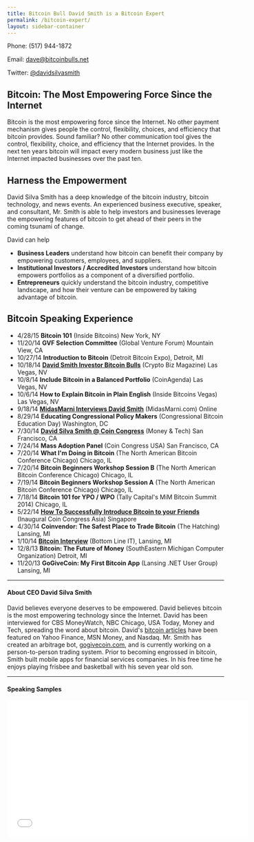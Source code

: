 ```yaml
---
title: Bitcoin Bull David Smith is a Bitcoin Expert
permalink: /bitcoin-expert/
layout: sidebar-container
---
```


Phone: (517) 944-1872

Email: <dave@bitcoinbulls.net>

Twitter: [@davidsilvasmith](http://www.twitter.com/davidsilvasmith)

## Bitcoin: The Most Empowering Force Since the Internet

Bitcoin is the most empowering force since the Internet. No other payment mechanism gives people the control, flexibility, choices, and efficiency that bitcoin provides. Sound familiar? No other communication tool gives the control, flexibility, choice, and efficiency that the Internet provides. In the next ten years bitcoin will impact every modern business just like the Internet impacted businesses over the past ten.

## Harness the Empowerment

David Silva Smith has a deep knowledge of the bitcoin industry, bitcoin technology, and news events. An experienced business executive, speaker, and consultant, Mr. Smith is able to help investors and businesses leverage the empowering features of bitcoin to get ahead of their peers in the coming tsunami of change.

David can help

* **Business Leaders** understand how bitcoin can benefit their company by empowering customers, employees, and suppliers.
* **Institutional Investors / Accredited Investors** understand how bitcoin empowers portfolios as a component of a diversified portfolio.
* **Entrepreneurs** quickly understand the bitcoin industry, competitive landscape, and how their venture can be empowered by taking advantage of bitcoin.

## Bitcoin Speaking Experience

* 4/28/15 **Bitcoin 101** (Inside Bitcoins) New York, NY
* 11/20/14 **GVF Selection Committee** (Global Venture Forum) Mountain View, CA
* 10/27/14 **Introduction to Bitcoin** (Detroit Bitcoin Expo), Detroit, MI
* 10/18/14 **[David Smith Investor Bitcoin Bulls](http://cryptobizmagazine.com/david-smith-investor-bitcoin-bulls/)** (Crypto Biz Magazine) Las Vegas, NV
* 10/8/14 **Include Bitcoin in a Balanced Portfolio** (CoinAgenda) Las Vegas, NV 
* 10/6/14 **How to Explain Bitcoin in Plain English** (Inside Bitcoins Vegas) Las Vegas, NV 
* 9/18/14 **[MidasMarni Interviews David Smith](http://midasmarni.com/event/midasmarni-interviews-david-smith-bitcoinbulls/)** (MidasMarni.com) Online
* 8/29/14 **Educating Congressional Policy Makers** (Congressional Bitcoin Education Day) Washington, DC
* 7/30/14 **[David Silva Smith @ Coin Congress](http://moneyandtech.com/david-silva-smith-of-so-whats-bitcoin-coin-congress/)** (Money & Tech) San Francisco, CA
* 7/24/14 **Mass Adoption Panel** (Coin Congress USA) San Francisco, CA
* 7/20/14 **What I'm Doing in Bitcoin** (The North American Bitcoin Conference Chicago) Chicago, IL
* 7/20/14 **Bitcoin Beginners Workshop Session B** (The North American Bitcoin Conference Chicago) Chicago, IL
* 7/19/14 **Bitcoin Beginners Workshop Session A** (The North American Bitcoin Conference Chicago) Chicago, IL
* 7/18/14 **Bitcoin 101 for YPO / WPO** (Tally Capital's MiM Bitcoin Summit 2014) Chicago, IL
* 5/22/14 **[How To Successfully Introduce Bitcoin to your Friends](https://www.youtube.com/watch?v=e-PXjJLF-bo)** (Inaugural Coin Congress Asia) Singapore
* 4/30/14 **Coinvendor: The Safest Place to Trade Bitcoin** (The Hatching) Lansing, MI
* 1/10/14 **[Bitcoin Interview](http://www.michiganbusinessnetwork.com/radio/2014/01/28/Bottom_Line_IT_S3_David_Smith)** (Bottom Line IT), Lansing, MI
* 12/8/13 **Bitcoin: The Future of Money** (SouthEastern Michigan Computer Organization) Detroit, MI
* 11/20/13 **GoGiveCoin: My First Bitcoin App** (Lansing .NET User Group) Lansing, MI

---

#### About CEO David Silva Smith
David believes everyone deserves to be empowered. David believes bitcoin is the most empowering technology since the Internet. David has been interviewed for CBS MoneyWatch, NBC Chicago, USA Today, Money and Tech, spreading the word about bitcoin. David's [bitcoin articles](http://www.benzinga.com/author/david-smith) have been featured on Yahoo Finance, MSN Money, and Nasdaq. Mr. Smith has created an arbitrage bot, [gogivecoin.com](http://www.gogivecoin.com), and is currently working on a person-to-person trading system. Prior to becoming engrossed in bitcoin, Smith built mobile apps for financial services companies. In his free time he enjoys playing frisbee and basketball with his seven year old son.

---

#### Speaking Samples

<iframe width="560" height="315" src="//www.youtube.com/embed/e-PXjJLF-bo" frameborder="0" allowfullscreen></iframe>